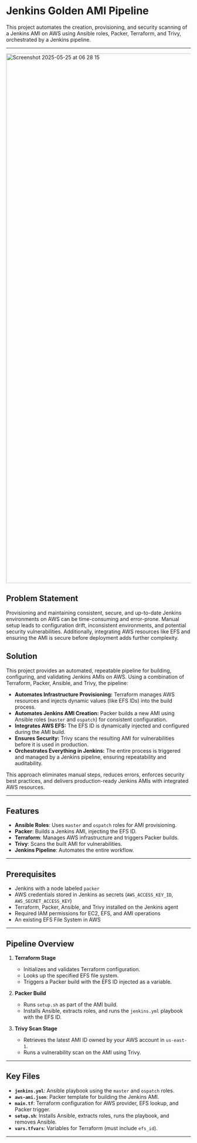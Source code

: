 # Jenkins Golden AMI Pipeline

This project automates the creation, provisioning, and security scanning of a Jenkins AMI on AWS using Ansible roles, Packer, Terraform, and Trivy, orchestrated by a Jenkins pipeline.

---

<img width="1440" alt="Screenshot 2025-05-25 at 06 28 15" src="https://github.com/user-attachments/assets/020527dc-d68b-45cb-a50b-408f7c6464ef" />





## Problem Statement

Provisioning and maintaining consistent, secure, and up-to-date Jenkins environments on AWS can be time-consuming and error-prone. Manual setup leads to configuration drift, inconsistent environments, and potential security vulnerabilities. Additionally, integrating AWS resources like EFS and ensuring the AMI is secure before deployment adds further complexity.

## Solution

This project provides an automated, repeatable pipeline for building, configuring, and validating Jenkins AMIs on AWS. Using a combination of Terraform, Packer, Ansible, and Trivy, the pipeline:

- **Automates Infrastructure Provisioning:** Terraform manages AWS resources and injects dynamic values (like EFS IDs) into the build process.
- **Automates Jenkins AMI Creation:** Packer builds a new AMI using Ansible roles (`master` and `ospatch`) for consistent configuration.
- **Integrates AWS EFS:** The EFS ID is dynamically injected and configured during the AMI build.
- **Ensures Security:** Trivy scans the resulting AMI for vulnerabilities before it is used in production.
- **Orchestrates Everything in Jenkins:** The entire process is triggered and managed by a Jenkins pipeline, ensuring repeatability and auditability.

This approach eliminates manual steps, reduces errors, enforces security best practices, and delivers production-ready Jenkins AMIs with integrated AWS resources.


---

## Features

- **Ansible Roles**: Uses `master` and `ospatch` roles for AMI provisioning.
- **Packer**: Builds a Jenkins AMI, injecting the EFS ID.
- **Terraform**: Manages AWS infrastructure and triggers Packer builds.
- **Trivy**: Scans the built AMI for vulnerabilities.
- **Jenkins Pipeline**: Automates the entire workflow.

---

## Prerequisites

- Jenkins with a node labeled `packer`
- AWS credentials stored in Jenkins as secrets (`AWS_ACCESS_KEY_ID`, `AWS_SECRET_ACCESS_KEY`)
- Terraform, Packer, Ansible, and Trivy installed on the Jenkins agent
- Required IAM permissions for EC2, EFS, and AMI operations
- An existing EFS File System in AWS

---



## Pipeline Overview

1. **Terraform Stage**
    - Initializes and validates Terraform configuration.
    - Looks up the specified EFS file system.
    - Triggers a Packer build with the EFS ID injected as a variable.

2. **Packer Build**
    - Runs `setup.sh` as part of the AMI build.
    - Installs Ansible, extracts roles, and runs the `jenkins.yml` playbook with the EFS ID.

3. **Trivy Scan Stage**
    - Retrieves the latest AMI ID owned by your AWS account in `us-east-1`.
    - Runs a vulnerability scan on the AMI using Trivy.

---

## Key Files

- **`jenkins.yml`**: Ansible playbook using the `master` and `ospatch` roles.
- **`aws-ami.json`**: Packer template for building the Jenkins AMI.
- **`main.tf`**: Terraform configuration for AWS provider, EFS lookup, and Packer trigger.
- **`setup.sh`**: Installs Ansible, extracts roles, runs the playbook, and removes Ansible.
- **`vars.tfvars`**: Variables for Terraform (must include `efs_id`).

---


